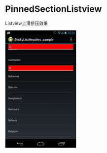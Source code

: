 # PinnedSectionListview
Listview上滑挤压效果

![image](https://github.com/jixinxing/PinnedSectionListview/blob/master/1.gif)